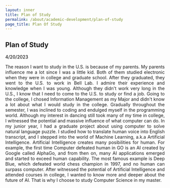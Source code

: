 ```yaml
---
layout: inner
title: Plan of Study
permalink: /about/academic-development/plan-of-study
page_title: Plan Of Study
---
```

<head>
    <link rel="stylesheet" href="{{ "/css/article.css" | prepend: site.baseurl }}">
</head>

<div class="article">
  <div class="sketchy">
    <h2> Plan of Study </h2>
    <div class="date"><span style="font-weight:500"> 4/20/2023 </span></div>
    <p class="wrap-content" style="text-align:justify;">
    The reason I want to study in the U.S. is because of my parents. My parents influence me a lot since I was a little kid. Both of them studied electronic when they were in college and graduate school. After they graduated, they went to the U.S. to work in Bell Lab. I admire their experience and knowledge when I was young. Although they didn't work very long in the U.S., I know that I need to come to the U.S. to study or find a job. Going to the college, I chosed Information Management as my Major and didn't know a lot about what I would study in the college. Gradually throughout the semester, I was inclined to coding and endulged myself in the programming world. Although my interest in dancing still took many of my time in college, I witnessed the potential and massive influence of what computer can do. In my junior year, I had a graduate project about using computer to solve natural language puzzle. I studied how to translate human voice into English transcript, and I stepped into the world of Machine Learning, a.k.a Artificial Intelligence. Artificial Intelligence creates many posibilities for human. For example, the first time Computer defeated human in GO is an AI created by Google called AlphaGo, and from then on, many AI applications emerged and started to exceed human capability. The most famous example is Deep Blue, which defeated world chess champion in 1997, and no human can surpass computer. After witnessed the potential of Artificial Intelligence and attended courses in college, I wanted to know more and deeper about the future of AI. That is why I choose to study Computer Science in my master.
    </p>
  </div>
</div>